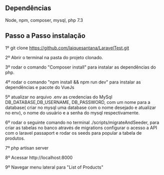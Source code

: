 ## Dependências 
Node, npm, composer, mysql, php 7.3


## Passo a Passo instalação 

1º git clone  https://github.com/laiquesantana/LaravelTest.git  

2º Abrir o terminal na pasta do projeto clonado.

3º rodar o comando "Composer install" para instalar as dependências do php.

4º rodar o comando "npm install && npm run dev" para instalar as dependências e pacote do VueJs

5º atualizar no arquivo .env as credencias do MySql DB_DATABASE,DB_USERNAME, DB_PASSWORD, com um nome para a database( criar no mysql uma database com o nome desejado e atualizar no env), o nome do usuário e a senha do mysql respectivamente.

6º rodar o seguinte comando  no terminal ./scripts/migrateAndSeeder, para criar as tabelas no banco através de migrations configurar o acesso 
a API com o laravel passaport e rodar os seeds para popular a tabela de produtos.

7º php artisan server

8º Acessar http://localhost:8000

9º Navegar menu lateral para "List of Products"
